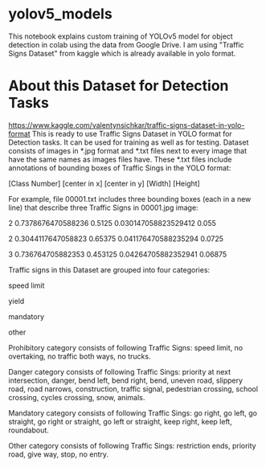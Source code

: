 # yolov5_models

This notebook explains custom training of YOLOv5 model for object detection in colab using the data from Google Drive. I am using "Traffic Signs Dataset" from kaggle which is already available in yolo format.

# About this Dataset for Detection Tasks

https://www.kaggle.com/valentynsichkar/traffic-signs-dataset-in-yolo-format
This is ready to use Traffic Signs Dataset in YOLO format for Detection tasks. It can be used for training as well as for testing. Dataset consists of images in *.jpg format and *.txt files next to every image that have the same names as images files have. These *.txt files include annotations of bounding boxes of Traffic Sings in the YOLO format:

[Class Number] [center in x] [center in y] [Width] [Height]

For example, file 00001.txt includes three bounding boxes (each in a new line) that describe three Traffic Signs in 00001.jpg image:

2 0.7378676470588236 0.5125 0.030147058823529412 0.055

2 0.3044117647058823 0.65375 0.041176470588235294 0.0725

3 0.736764705882353 0.453125 0.04264705882352941 0.06875

Traffic signs in this Dataset are grouped into four categories:

speed limit

yield

mandatory

other

Prohibitory category consists of following Traffic Signs: speed limit, no overtaking, no traffic both ways, no trucks.

Danger category consists of following Traffic Sings: priority at next intersection, danger, bend left, bend right, bend, uneven road, slippery road, road narrows, construction, traffic signal, pedestrian crossing, school crossing, cycles crossing, snow, animals.

Mandatory category consists of following Traffic Sings: go right, go left, go straight, go right or straight, go left or straight, keep right, keep left, roundabout.

Other category consists of following Traffic Sings: restriction ends, priority road, give way, stop, no entry.
